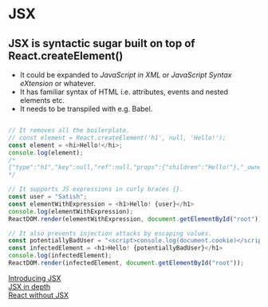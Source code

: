 # JSX

## JSX is syntactic sugar built on top of React.createElement()

* It could be expanded to *JavaScript in XML* or *JavaScript Syntax eXtension* or whatever.
* It has familiar syntax of HTML i.e. attributes, events and nested elements etc.
* It needs to be transpiled with e.g. Babel.

```js

// It removes all the boilerplate.
// const element = React.createElement('h1', null, 'Hello!');
const element = <hi>Hello!</hi>;
console.log(element);
/*
{"type":"h1","key":null,"ref":null,"props":{"children":"Hello!"},"_owner":null,"_store":{}}
*/

// It supports JS expressions in curly braces {}.
const user = "Satish";
const elementWithExpression = <h1>Hello! {user}</h1>
console.log(elementWithExpression);
ReactDOM.render(elementWithExpression, document.getElementById("root"));

// It also prevents injection attacks by escaping values.
const potentiallyBadUser = "<script>console.log(document.cookie)</script>";
const infectedElement = <h1>Hello! {potentiallyBadUser}</h1>
console.log(infectedElement);
ReactDOM.render(infectedElement, document.getElementById("root"));

```

[Introducing JSX](https://reactjs.org/docs/introducing-jsx.html)  
[JSX in depth](https://reactjs.org/docs/jsx-in-depth.html)  
[React without JSX](https://reactjs.org/docs/react-without-jsx.html)  